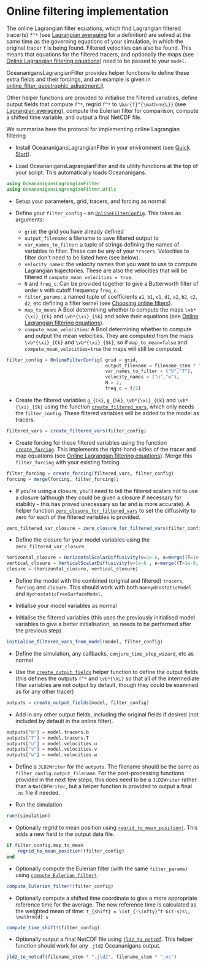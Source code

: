 # Online filtering implementation

The online Lagrangian filter equations, which find Lagrangian filtered tracer(s) ``f^*`` (see [Lagrangian averaging](@ref "Lagrangian averaging") for a definition) are solved at the same time as the governing equations of your simulation, in which the original tracer ``f`` is being found. Filtered velocities can also be found. This means that equations for the filtered tracers, and optionally the maps (see [Online Lagrangian filtering equations](@ref "Online Lagrangian filtering equations")) need to be passed to your `model`. 

OceananigansLagrangianFilter provides helper functions to define these extra fields and their forcings, and an example is given in [online_filter_geostrophic_adjustment.jl](https://github.com/loisbaker/OceananigansLagrangianFilter.jl/blob/main/examples/online_filter_geostrophic_adjustment.jl). 

Other helper functions are provided to initialise the filtered variables, define output fields that compute ``f^*``, regrid ``f^*`` to ``\bar{f}^{\mathrm{L}}`` (see [Lagrangian averaging](@ref "Lagrangian averaging")), compute the Eulerian filter for comparison, compute a shifted time variable, and output a final NetCDF file. 

We summarise here the protocol for implementing online Lagrangian filtering

- Install OceananigansLagrangianFilter in your environment (see [Quick Start](@ref "Quick Start")).

- Load OceananigansLagrangianFilter and its utility functions at the top of your script. This automatically loads Oceananigans.

```julia
using OceananigansLagrangianFilter
using OceananigansLagrangianFilter.Utils
```

- Setup your parameters, grid, tracers, and forcing as normal

- Define your `filter_config` - an [`OnlineFilterConfig`](@ref "OnlineFilterConfig"). This takes as arguments:
    - `grid`: the grid you have already defined
    - `output_filename`: a filename to save filtered output to
    - `var_names_to_filter`: a tuple of strings defining the names of variables to filter. These can be any of your `tracers`. Velocities to filter don't need to be listed here (see below).
    - `velocity_names`: the velocity names that you want to use to compute Lagrangian trajectories. These are also the velocities that will be filtered if `compute_mean_velocities = true`.
    - `N` and `freq_c`: Can be provided together to give a Butterworth filter of order ``N`` with cutoff frequency `freq_c`. 
    - `filter_params`: a named tuple of coefficients `a1`, `b1`, `c1`, `d1`, `a2`, `b2`, `c2`, `d2`, etc defining a filter kernel (see [Choosing online filters](@ref "Choosing online filters")).
    - `map_to_mean`: A Bool determining whether to compute the maps ``\vb*{\xi}_{Ck}`` and ``\vb*{\xi}_{Sk}`` and solve their equations (see [Online Lagrangian filtering equations](@ref "Online Lagrangian filtering equations")).
    - `compute_mean_velocities`: A Bool determining whether to compute and output the mean velocities. They are computed from the maps ``\vb*{\xi}_{Ck}`` and ``\vb*{\xi}_{Sk}``, so if `map_to_mean=false` and `compute_mean_velocities=true` the maps will still be computed. 

```julia
filter_config = OnlineFilterConfig( grid = grid,
                                    output_filename = filename_stem * ".jld2",
                                    var_names_to_filter = ("b","T"), 
                                    velocity_names = ("u","w"),
                                    N = 2,
                                    freq_c = f/2)
```

- Create the filtered variables ``g_{Ck}``, ``g_{Sk}``, ``\vb*{\xi}_{Ck}`` and ``\vb*{\xi}_{Sk}`` using the function [`create_filtered_vars`](@ref "create_filtered_vars"), which only needs the `filter_config`. These filtered variables will be added to the model as tracers.

```julia
filtered_vars = create_filtered_vars(filter_config)
```

- Create forcing for these filtered variables using the function [`create_forcing`](@ref "create_forcing"). This implements the right-hand-sides of the tracer and map equations (see [Online Lagrangian filtering equations](@ref "Online Lagrangian filtering equations")). Merge this `filter_forcing` with your existing forcing. 

```julia
filter_forcing = create_forcing(filtered_vars, filter_config)
forcing = merge(forcing, filter_forcing);
```

- If you're using a closure, you'll need to tell the filtered scalars not to use a closure (although they could be given a closure if necessary for stability - this has proved unecessary so far and is more accurate). A helper function [`zero_closure_for_filtered_vars`](@ref "zero_closure_for_filtered_vars") to set the diffusivity to zero for each of the filtered variables is provided.

```julia
zero_filtered_var_closure = zero_closure_for_filtered_vars(filter_config)
```

- Define the closure for your model variables using the `zero_filtered_var_closure`

```julia
horizontal_closure = HorizontalScalarDiffusivity(ν=1e-6, κ=merge((T=1e-6, b= 1e-6),zero_filtered_var_closure) )
vertical_closure = VerticalScalarDiffusivity(ν=1e-6 , κ=merge((T=1e-6, b= 1e-6),zero_filtered_var_closure) )
closure = (horizontal_closure, vertical_closure)
```

- Define the model with the combined (original and filtered) `tracers`, `forcing` and `closure`. This should work with both `NonHydrostaticModel` and `HydrostaticFreeSurfaceModel`.

- Initialise your model variables as normal

- Initialise the filtered variables (this uses the previously initialised model variables to give a better initialisation, so needs to be performed after the previous step)

```julia
initialise_filtered_vars_from_model(model, filter_config)
```

- Define the simulation, any callbacks, `conjure_time_step_wizard`, etc as normal

- Use the [`create_output_fields`](@ref "create_output_fields") helper function to define the output fields (this defines the outputs ``f^*`` and ``\vb*{\Xi}`` so that all of the intermediate filter variables are not output by default, though they could be examined as for any other tracer)

```julia
outputs = create_output_fields(model, filter_config)
```

- Add in any other output fields, including the original fields if desired (not included by default in the online filter).

```julia
outputs["b"] = model.tracers.b
outputs["T"] = model.tracers.T
outputs["u"] = model.velocities.u
outputs["v"] = model.velocities.v
outputs["w"] = model.velocities.w
```

- Define a `JLD2Writer` for the `outputs`. The filename should be the same as `filter_config.output_filename`. For the post-processing functions provided in the next few steps, this does need to be a `JLD2Writer` rather than a `NetCDFWriter`, but a helper function is provided to output a final `.nc` file if needed. 

- Run the simulation
    
```julia
run!(simulation)
```
- Optionally regrid to mean position using [`regrid_to_mean_position!`](@ref "regrid_to_mean_position!"). This adds a new field to the output data file.

```julia
if filter_config.map_to_mean
    regrid_to_mean_position!(filter_config)
end
```

- Optionally compute the Eulerian filter (with the same `filter_params`) using [`compute_Eulerian_filter!`](@ref "compute_Eulerian_filter!").
    
```julia
compute_Eulerian_filter!(filter_config)
```

- Optionally compute a shifted time coordinate to give a more appropriate reference time for the average. The new reference time is calculated as the weighted mean of time: ``t_{shift} = \int_{-\infty}^t G(t-s)s\, \mathrm{d} s``
    
```julia
compute_time_shift!(filter_config)
```

- Optionally output a final NetCDF file using [`jld2_to_netcdf`](@ref "jld2_to_netcdf"). This helper function should work for any `.jld2` Oceananigans output. 

```julia
jld2_to_netcdf(filename_stem * ".jld2", filename_stem * ".nc")
```